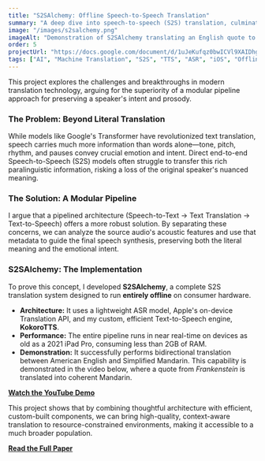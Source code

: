 ```yaml
---
title: "S2SAlchemy: Offline Speech-to-Speech Translation"
summary: "A deep dive into speech-to-speech (S2S) translation, culminating in S2SAlchemy, a modular pipeline I developed to run entirely offline on consumer hardware like an iPad."
image: "/images/s2salchemy.png"
imageAlt: "Demonstration of S2SAlchemy translating an English quote to Mandarin"
order: 5
projectUrl: "https://docs.google.com/document/d/1uJeKufqz0bwICVl9XAIDhgQJ146TrlVQRaWQlDkX528/edit?usp=sharing"
tags: ["AI", "Machine Translation", "S2S", "TTS", "ASR", "iOS", "Offline First"]
---
```


This project explores the challenges and breakthroughs in modern translation technology, arguing for the superiority of a modular pipeline approach for preserving a speaker's intent and prosody.

### The Problem: Beyond Literal Translation

While models like Google's Transformer have revolutionized text translation, speech carries much more information than words alone—tone, pitch, rhythm, and pauses convey crucial emotion and intent. Direct end-to-end Speech-to-Speech (S2S) models often struggle to transfer this rich paralinguistic information, risking a loss of the original speaker's nuanced meaning.

### The Solution: A Modular Pipeline

I argue that a pipelined architecture (Speech-to-Text -> Text Translation -> Text-to-Speech) offers a more robust solution. By separating these concerns, we can analyze the source audio's acoustic features and use that metadata to guide the final speech synthesis, preserving both the literal meaning and the emotional intent.

### S2SAlchemy: The Implementation

To prove this concept, I developed **S2SAlchemy**, a complete S2S translation system designed to run **entirely offline** on consumer hardware.

*   **Architecture:** It uses a lightweight ASR model, Apple's on-device Translation API, and my custom, efficient Text-to-Speech engine, **KokoroTTS**.
*   **Performance:** The entire pipeline runs in near real-time on devices as old as a 2021 iPad Pro, consuming less than 2GB of RAM.
*   **Demonstration:** It successfully performs bidirectional translation between American English and Simplified Mandarin. This capability is demonstrated in the video below, where a quote from *Frankenstein* is translated into coherent Mandarin.

**[Watch the YouTube Demo](https://youtu.be/VneIrdBHmYw)**

This project shows that by combining thoughtful architecture with efficient, custom-built components, we can bring high-quality, context-aware translation to resource-constrained environments, making it accessible to a much broader population.

**[Read the Full Paper](https://docs.google.com/document/d/1uJeKufqz0bwICVl9XAIDhgQJ146TrlVQRaWQlDkX528/edit?usp=sharing)**